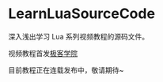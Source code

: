 # LearnLuaSourceCode

深入浅出学习 Lua 系列视频教程的源码文件。

视频教程首发[极客学院](https://jikexueyuan.com)

目前教程正在连载发布中，敬请期待~
